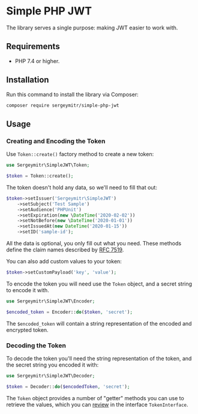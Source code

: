 # Simple PHP JWT

The library serves a single purpose: making JWT easier to work with.

## Requirements
- PHP 7.4 or higher.

## Installation
Run this command to install the library via Composer:
```bash
composer require sergeymitr/simple-php-jwt
```

## Usage

### Creating and Encoding the Token
Use `Token::create()` factory method to create a new token:
```php
use Sergeymitr\SimpleJWT\Token;

$token = Token::create();
```

The token doesn't hold any data, so we'll need to fill that out:
```php
$token->setIssuer('Sergeymitr\SimpleJWT')
    ->setSubject('Test Sample')
    ->setAudience('PHPUnit')
    ->setExpiration(new \DateTime('2020-02-02'))
    ->setNotBefore(new \DateTime('2020-01-01'))
    ->setIssuedAt(new DateTime('2020-01-15'))
    ->setID('sample-id');
```
All the data is optional, you only fill out what you need.
These methods define the claim names described by [RFC 7519](https://tools.ietf.org/html/rfc7519).

You can also add custom values to your token:
```php
$token->setCustomPayload('key', 'value');
```

To encode the token you will need use the `Token` object, and a secret string to encode it with.
```php
use Sergeymitr\SimpleJWT\Encoder;

$encoded_token = Encoder::do($token, 'secret');
```
The `$encoded_token` will contain a string representation of the encoded and encrypted token.

### Decoding the Token

To decode the token you'll need the string representation of the token, and the secret string you encoded it with:
```php
use Sergeymitr\SimpleJWT\Decoder;

$token = Decoder::do($encodedToken, 'secret');
```

The `Token` object provides a number of "getter" methods you can use to retrieve the values,
which you can [review](https://github.com/sergeymitr/simple-php-jwt/blob/master/src/TokenInterface.php) in the interface `TokenInterface`.

